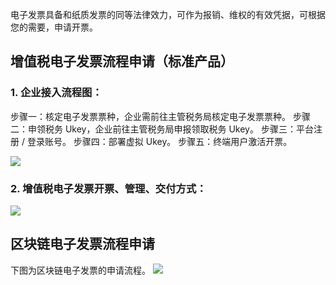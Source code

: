 电子发票具备和纸质发票的同等法律效力，可作为报销、维权的有效凭据，可根据您的需要，申请开票。

## 增值税电子发票流程申请（标准产品）
### 1. 企业接入流程图：

步骤一：核定电子发票票种，企业需前往主管税务局核定电子发票票种。
步骤二：申领税务 Ukey，企业前往主管税务局申报领取税务 Ukey。
步骤三：平台注册 / 登录账号。
步骤四：部署虚拟 Ukey。
步骤五：终端用户激活开票。

![](https://main.qcloudimg.com/raw/0ca51c9063032417f7d752596b679619.png)

### 2. 增值税电子发票开票、管理、交付方式：
![](https://main.qcloudimg.com/raw/0d0e62a53156b5b41a14555960d5bc8f.png)

## 区块链电子发票流程申请
下图为区块链电子发票的申请流程。
![](https://main.qcloudimg.com/raw/f4e428956d07bba7c661e7f9da74ae13.png)


 
